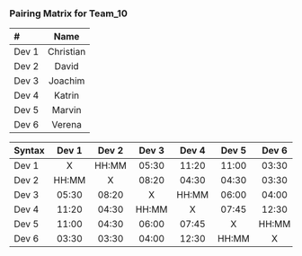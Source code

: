 ### Pairing Matrix for Team_10

| #                | Name       | 
| :---             |    :----:  |
| Dev 1            | Christian  |
| Dev 2            | David      |
| Dev 3            | Joachim    |
| Dev 4            | Katrin     |
| Dev 5            | Marvin     |
| Dev 6            | Verena     |

| Syntax      | Dev 1       | Dev 2       | Dev 3       | Dev 4       | Dev 5       | Dev 6      | 
| :---        |    :----:   |    :----:   |    :----:   |    :----:   |    :----:   |    :----:  | 
| Dev 1       | X           | HH:MM       | 05:30       | 11:20       | 11:00       | 03:30      | 
| Dev 2       | HH:MM       | X           | 08:20       | 04:30       | 04:30       | 03:30      |
| Dev 3       | 05:30       | 08:20       | X           | HH:MM       | 06:00       | 04:00      | 
| Dev 4       | 11:20       | 04:30       | HH:MM       | X           | 07:45       | 12:30      | 
| Dev 5       | 11:00       | 04:30       | 06:00       | 07:45       | X           | HH:MM      | 
| Dev 6       | 03:30       | 03:30       | 04:00       | 12:30       | HH:MM       | X          | 

